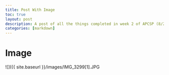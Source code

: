 ```yaml
---
title: Post With Image
toc: true
layout: post
description: A post of all the things completed in week 2 of APCSP (8/22-8/26)
categories: [markdown]
---
```

# Image


![]({{ site.baseurl }}/images/IMG_3299[1].JPG